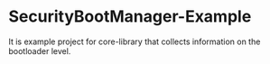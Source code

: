 # SecurityBootManager-Example
It is example project for core-library that collects information on the bootloader level.
